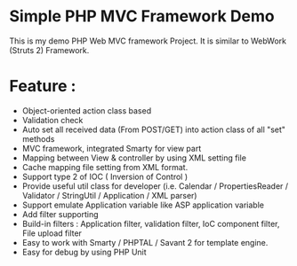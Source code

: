 # Simple PHP MVC Framework Demo
This is my demo PHP Web MVC framework Project. It is similar to WebWork (Struts 2) Framework.

# Feature : 
- Object-oriented action class based 
- Validation check 
- Auto set all received data (From POST/GET) into action class of all "set" methods 
- MVC framework, integrated Smarty for view part 
- Mapping between View & controller by using XML setting file 
- Cache mapping file setting from XML format. 
- Support type 2 of IOC ( Inversion of Control ) 
- Provide useful util class for developer 
  (i.e. Calendar / PropertiesReader / Validator / StringUtil / Application / XML parser) 
- Support emulate Application variable like ASP application variable 
- Add filter supporting 
- Build-in filters :
  Application filter, validation filter, IoC component filter, File upload filter
- Easy to work with Smarty / PHPTAL / Savant 2 for template engine. 
- Easy for debug by using PHP Unit 